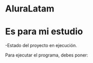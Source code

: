 # AluraLatam
<h1> Es para mi estudio </h1>
-Estado del proyecto en ejecución.

Para ejecutar el programa, debes poner:

~~~npm instal react~~~
